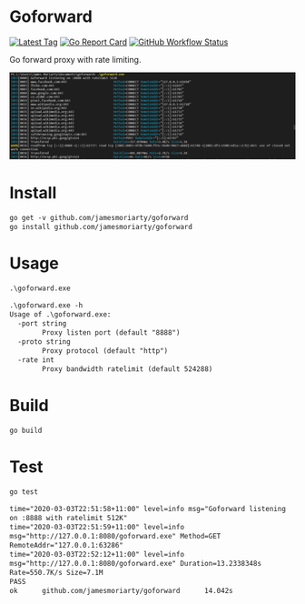 # Goforward

[![Latest Tag][2]][3] [![Go Report Card][4]][5] [![GitHub Workflow Status][6]][7]

Go forward proxy with rate limiting.

![Screenshot][1]

# Install

```
go get -v github.com/jamesmoriarty/goforward
go install github.com/jamesmoriarty/goforward
```

# Usage

```
.\goforward.exe
```

```
.\goforward.exe -h
Usage of .\goforward.exe:
  -port string
        Proxy listen port (default "8888")
  -proto string
        Proxy protocol (default "http")
  -rate int
        Proxy bandwidth ratelimit (default 524288)
```

# Build 

```
go build
```

# Test

```
go test
```

```
time="2020-03-03T22:51:58+11:00" level=info msg="Goforward listening on :8888 with ratelimit 512K"
time="2020-03-03T22:51:59+11:00" level=info msg="http://127.0.0.1:8080/goforward.exe" Method=GET RemoteAddr="127.0.0.1:63286"
time="2020-03-03T22:52:12+11:00" level=info msg="http://127.0.0.1:8080/goforward.exe" Duration=13.2338348s Rate=550.7K/s Size=7.1M
PASS
ok      github.com/jamesmoriarty/goforward      14.042s
```

[1]: docs/screenshot.PNG
[2]: https://img.shields.io/github/v/tag/jamesmoriarty/goforward.svg?logo=github&label=latest
[3]: https://github.com/jamesmoriarty/goforward/releases
[4]: https://goreportcard.com/badge/github.com/jamesmoriarty/goforward
[5]: https://goreportcard.com/report/github.com/jamesmoriarty/goforward
[6]: https://img.shields.io/github/workflow/status/jamesmoriarty/goforward/Release
[7]: https://github.com/jamesmoriarty/goforward/actions?query=workflow%3ARelease
